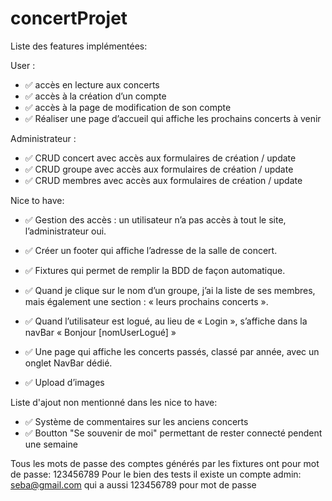 # concertProjet
Liste des features implémentées:

 User :
   - ✅ accès en lecture aux concerts
   - ✅ accès à la création d’un compte
   - ✅ accès à la page de modification de son compte
   - ✅ Réaliser une page d’accueil qui affiche les prochains concerts à venir
   
 Administrateur :
   - ✅ CRUD concert avec accès aux formulaires de création / update
   - ✅ CRUD groupe avec accès aux formulaires de création / update
   - ✅ CRUD membres avec accès aux formulaires de création / update
   
 Nice to have:
  - ✅ Gestion des accès : un utilisateur n’a pas accès à tout le site, l’administrateur oui.
  - ✅ Créer un footer qui affiche l’adresse de la salle de concert.
  - ✅ Fixtures qui permet de remplir la BDD de façon automatique.
  - ✅ Quand je clique sur le nom d’un groupe, j’ai la liste de ses membres, mais également une section : « leurs prochains concerts ».
  
  - ✅ Quand l’utilisateur est logué, au lieu de « Login », s’affiche dans la navBar « Bonjour [nomUserLogué] »

  - ✅ Une page qui affiche les concerts passés, classé par année, avec un onglet NavBar dédié.
  - ✅ Upload d’images

Liste d'ajout non mentionné dans les nice to have:
  - ✅ Système de commentaires sur les anciens concerts
  - ✅ Boutton "Se souvenir de moi" permettant de rester connecté pendent une semaine
  
  
Tous les mots de passe des comptes générés par les fixtures ont pour mot de passe: 123456789
Pour le bien des tests il existe un compte admin: seba@gmail.com qui a aussi 123456789 pour mot de passe
